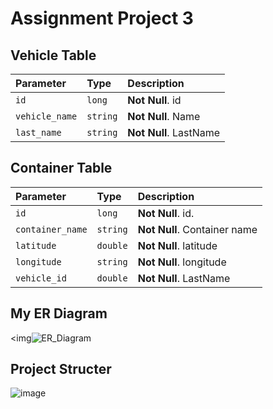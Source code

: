 # Assignment Project 3

## Vehicle Table

| Parameter | Type     | Description                |
| :-------- | :------- | :------------------------- |
| `id` | `long` | **Not Null**. id |
| `vehicle_name` | `string` | **Not Null**. Name |
| `last_name` | `string` | **Not Null**. LastName |

## Container Table

| Parameter | Type     | Description                |
| :-------- | :------- | :------------------------- |
| `id` | `long` | **Not Null**. id. |
| `container_name` | `string` | **Not Null**. Container name |
| `latitude` | `double` | **Not Null**. latitude |
| `longitude` | `string` | **Not Null**. longitude |
| `vehicle_id` | `double` | **Not Null**. LastName |



## My ER Diagram
<img![ER_Diagram](https://user-images.githubusercontent.com/65501341/187025416-d281fd2a-5120-4c1b-a80e-04da7fbe481a.jpg)


## Project Structer
![image](https://user-images.githubusercontent.com/65501341/187025562-ba406a4b-707c-43a2-86ae-4c1ad590efe0.png)

